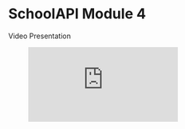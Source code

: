 # SchoolAPI Module 4
Video Presentation

<figure class="video_container">
  <iframe src="https://www.youtube.com/watch?v=Kr-AAzpnX_c" frameborder="0" allowfullscreen="true"> </iframe>
</figure>
